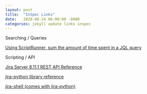 ```yaml
---
layout: post
title:  "InSpec Links"
date:   2020-08-24 06:00:00 -0800
categories: jekyll update links inspec
---
```

Searching / Queries

[Using ScriptRunner, sum the amount of time spent in a JQL query](https://community.atlassian.com/t5/Jira-questions/Sum-the-timeSpent-in-JQL-over-the-period-of-time/qaq-p/663729)

Scripting / API

[Jira Server 8.11.1 REST API Reference](https://docs.atlassian.com/software/jira/docs/api/REST/8.11.1/)

[jira-python library reference](https://jira.readthedocs.io/en/latest/)

[jira-shell (comes with jira-python)](https://jira.readthedocs.io/en/latest/jirashell.html)